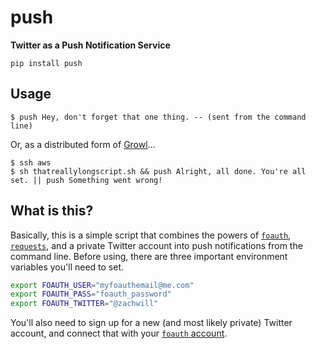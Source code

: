 push
====

**Twitter as a Push Notification Service**

```
pip install push
```


Usage
-----

```
$ push Hey, don't forget that one thing. -- (sent from the command line)
```

Or, as a distributed form of [Growl][growl]...

```
$ ssh aws
$ sh thatreallylongscript.sh && push Alright, all done. You're all set. || push Something went wrong!
```


What is this?
-------------

Basically, this is a simple script that combines the powers of [`foauth`][foauth],
[`requests`][req], and a private Twitter account into push notifications from the
command line. Before using, there are three important environment variables
you'll need to set.

```bash
export FOAUTH_USER="myfoauthemail@me.com"
export FOAUTH_PASS="foauth_password"
export FOAUTH_TWITTER="@zachwill"
```

You'll also need to sign up for a new (and most likely private) Twitter account,
and connect that with your [`foauth` account][foauth].


[foauth]: https://foauth.org/
[growl]:  http://growl.info/
[req]:    http://docs.python-requests.org/en/latest/
